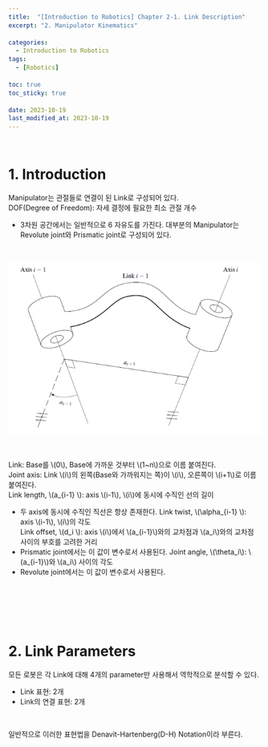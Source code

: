 ```yaml
---
title:  "[Introduction to Robotics] Chapter 2-1. Link Description"
excerpt: "2. Manipulator Kinematics"

categories:
  - Introduction to Robotics
tags:
  - [Robotics]

toc: true
toc_sticky: true
 
date: 2023-10-19
last_modified_at: 2023-10-19
---
```


&nbsp;

# 1. Introduction
Manipulator는 관절들로 연결이 된 Link로 구성되어 있다.\
DOF(Degree of Freedom): 자세 결정에 필요한 최소 관절 개수
- 3차원 공간에서는 일반적으로 6 자유도를 가진다.
대부분의 Manipulator는 Revolute joint와 Prismatic joint로 구성되어 있다.

&nbsp;

![image](/assets/images/IR_Figure3.2.png)

&nbsp;

Link: Base를 \\(0\\), Base에 가까운 것부터 \\(1~n\\)으로 이름 붙여진다.\
Joint axis: Link \\(i\\)의 왼쪽(Base와 가까워지는 쪽)이 \\(i\\), 오른쪽이 \\(i+1\\)로 이름 붙여진다.\
Link length, \\(a_{i-1} \\): axis \\(i-1\\), \\(i\\)에 동시에 수직인 선의 길이
- 두 axis에 동시에 수직인 직선은 항상 존재한다.
Link twist, \\(\alpha_{i-1} \\): axis \\(i-1\\), \\(i\\)의 각도\
Link offset, \\(d_i \\): axis \\(i\\)에서 \\(a_{i-1}\\)와의 교차점과 \\(a_i\\)와의 교차점 사이의 부호를 고려한 거리
- Prismatic joint에서는 이 값이 변수로서 사용된다.
Joint angle, \\(\theta_i\\): \\(a_{i-1}\\)와 \\(a_i\\) 사이의 각도
- Revolute joint에서는 이 값이 변수로서 사용된다.

&nbsp;

&nbsp;

&nbsp;

# 2. Link Parameters
모든 로봇은 각 Link에 대해 4개의 parameter만 사용해서 역학적으로 분석할 수 있다.
- Link 표현: 2개
- Link의 연결 표현: 2개

&nbsp;

일반적으로 이러한 표현법을 Denavit-Hartenberg(D-H) Notation이라 부른다.
